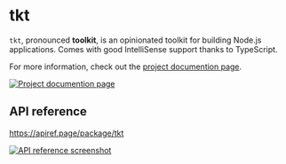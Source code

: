 # tkt

`tkt`, pronounced **toolkit**, is an opinionated toolkit for building Node.js applications. Comes with good IntelliSense support thanks to TypeScript.

For more information, check out the [project documention page](https://docs.dt.in.th/tkt/index.html).

[![Project documention page](https://ss.dt.in.th/api/screenshots/docs-tkt__index.png)](https://docs.dt.in.th/tkt/index.html)

## API reference

<https://apiref.page/package/tkt>

[![API reference screenshot](https://ss.dt.in.th/api/screenshots/apiref-tkt.png)](https://apiref.page/package/tkt)
